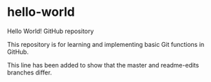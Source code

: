# hello-world
Hello World! GitHub repository

 
This repository is for learning and implementing basic Git functions in GitHub. 

This line has been added to show that the master and readme-edits branches differ.